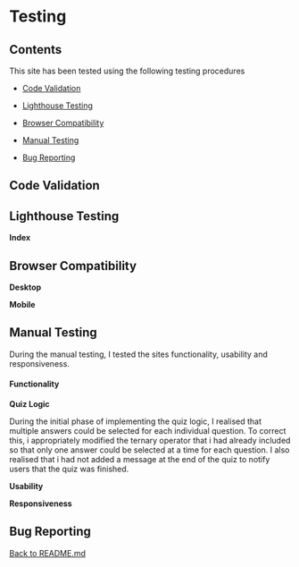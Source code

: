# Testing

## Contents

This site has been tested using the following testing procedures

* [Code Validation](#Code-validation)  

* [Lighthouse Testing](#Lighthouse-Testing)

* [Browser Compatibility](#Browser-Compatibility)

* [Manual Testing](#Manual-Testing)

* [Bug Reporting](#Bug-Reporting)


## Code Validation  



## Lighthouse Testing  



**Index**  



## Browser Compatibility 
  
**Desktop**  
  
 
  
**Mobile**  




## Manual Testing  

During the manual testing, I tested the sites functionality, usability and responsiveness.  

#### Functionality

**Quiz Logic**

During the initial phase of implementing the quiz logic, I realised that multiple answers could be selected for each individual question. To correct this, i appropriately modified the ternary operator that i had already included so that only one answer could be selected at a time for each question. I also realised that i had not added a message at the end of the quiz to notify users that the quiz was finished.



**Usability**  


**Responsiveness**  




## Bug Reporting


[Back to README.md](https://github.com/ojalaw/Formula_One_Quiz_MP2)
